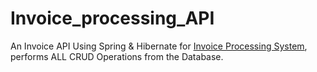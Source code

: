 # Invoice_processing_API
An Invoice API Using Spring & Hibernate for [Invoice Processing System](https://github.com/Ronak083/Invoice-Processing-Interface/tree/master), performs ALL CRUD Operations from the Database.
